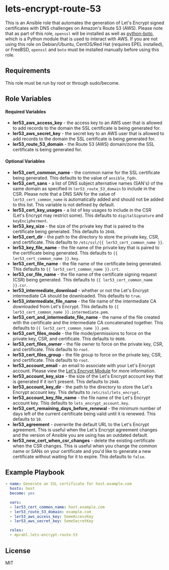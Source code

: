 # lets-encrypt-route-53

This is an Ansible role that automates the generation of Let's Encrypt signed certificates with DNS challenges on Amazon's Route 53 (AWS).
Please note that as part of this role, `openssl` will be installed as well as [python-boto](https://github.com/boto/boto),
which is a Python module that is used to interact with AWS. If you are not using this role on Debian/Ubuntu, CentOS/Red Hat (requires EPEL installed),
or FreeBSD, `openssl` and `boto` must be installed manually before using this role.

## Requirements

This role must be run by root or through sudo/become.

## Role Variables

#### Required Variables
* **ler53_aws_access_key** - the access key to an AWS user that is allowed to add records to the domain the SSL certificate is being generated for.
* **ler53_aws_secret_key** - the secret key to an AWS user that is allowed to add records to the domain the SSL certificate is being generated for.
* **ler53_route_53_domain** - the Route 53 (AWS) domain/zone the SSL certificate is being generated for.

#### Optional Variables
* **ler53_cert_common_name** - the common name for the SSL certificate being generated. This defaults to the value of `ansible_fqdn`.
* **ler53_cert_sans** - a list of DNS subject alternative names (SAN's) of the same domain as specified in `ler53_route_53_domain` to include in the CSR.
Please note that a DNS SAN for the value of `ler53_cert_common_name` is automatically added and should not be added to this list. This variable is not defined by default.
* **ler53_cert_key_usages** - a list of key usages to include in the CSR (Let's Encrypt may restrict some). This defaults to `digitalSignature` and `keyEncipherment`.
* **ler53_key_size** - the size of the private key that is paired to the certificate being generated. This defaults to `2048`.
* **ler53_cert_dir** - the path to the directory to store the private key, CSR, and certificate. This defaults to `/etc/ssl/{{ ler53_cert_common_name }}`.
* **ler53_key_file_name** - the file name of the private key that is paired to the certificate being generated. This defaults to `{{ ler53_cert_common_name }}.key`.
* **ler53_cert_file_name** - the file name of the certificate being generated. This defaults to `{{ ler53_cert_common_name }}.crt`.
* **ler53_csr_file_name** - the file name of the certificate signing request (CSR) being generated. This defaults to `{{ ler53_cert_common_name }}.csr`.
* **ler53_intermediate_download** - whether or not the Let's Encrypt intermediate CA should be downloaded. This defaults to `true`.
* **ler53_intermediate_file_name** - the file name of the intermediate CA downloaded from Let's Encrypt. This defaults to `{{ ler53_cert_common_name }}.intermediate.pem`.
* **ler53_cert_and_intermediate_file_name** - the name of the file created with the certificate and the intermediate CA concatenated together. This defaults to `{{ ler53_cert_common_name }}.pem`.
* **ler53_cert_files_mode** - the file mode/permissions to force on the private key, CSR, and certificate. This defaults to `0600`.
* **ler53_cert_files_owner** - the file owner to force on the private key, CSR, and certificate. This defaults to `root`.
* **ler53_cert_files_group** - the file group to force on the private key, CSR, and certificate. This defaults to `root`.
* **ler53_account_email** - an email to associate with your Let's Encrypt account.
Please view the [Let's Encrypt Module](https://docs.ansible.com/ansible/letsencrypt_module.html#requirements-on-host-that-executes-module) for more information.
* **ler53_account_key_size** - the size of the Let's Encrypt account key that is generated if it isn't present. This defaults to `2048`.
* **ler53_account_key_dir** - the path to the directory to store the Let's Encrypt account key. This defaults to `/etc/ssl/lets_encrypt`.
* **ler53_account_key_file_name** - the file name of the Let's Encrypt account key. This defaults to `lets_encrypt_account.key`.
* **ler53_cert_remaining_days_before_renewal** - the minimum number of days left of the current certificate being valid until it is renewed. This defaults to `10`.
* **ler53_agreement** - overwrite the default URL to the Let's Encrypt agreement. This is useful when the
Let's Encrypt agreement changes and the version of Ansible you are using has an outdated default.
* **ler53_new_cert_when_csr_changes** - delete the existing certificate when the CSR changes. This is useful
when you change the common name or SANs on your certificate and you'd like to generate a new certificate
without waiting for it to expire. This defaults to `false`.

## Example Playbook

```yaml
- name: Generate an SSL certificate for host.example.com
  hosts: host
  become: yes

  vars:
  - ler53_cert_common_name: host.example.com
  - ler53_route_53_domain: example.com
  - ler53_aws_access_key: SomeAccessKey
  - ler53_aws_secret_key: SomeSecretKey

  roles:
  - mprahl.lets-encrypt-route-53
```

## License

MIT
